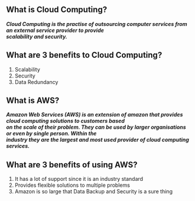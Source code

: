 ## What is Cloud Computing?  
 ***Cloud Computing is the practise of outsourcing computer services from an external service provider to provide***  
 ***scalability and security.***  


## What are 3 benefits to Cloud Computing?  
1. Scalability  
2. Security  
3. Data Redundancy  


## What is AWS?
  ***Amazon Web Services (AWS) is an extension of amazon that provides cloud computing solutions to customers based***  
  ***on the scale of their problem. They can be used by larger organisations or even by single person. Within the***  
  ***industry they are the largest and most used provider of cloud computing services.***
  

## What are 3 benefits of using AWS?  
1. It has a lot of support since it is an industry standard  
2. Provides flexible solutions to multiple problems  
3. Amazon is so large that Data Backup and Security is a sure thing  


